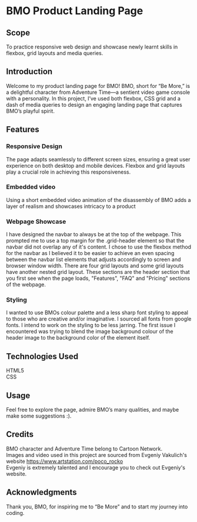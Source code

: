 # BMO Product Landing Page

## Scope<br/>
To practice responsive web design and showcase newly learnt skills in flexbox, grid layouts and media queries.

## Introduction<br/>
Welcome to my product landing page for BMO! BMO, short for “Be More,” is a delightful character from Adventure Time—a sentient video game console with a personality. 
In this project, I’ve used both flexbox, CSS grid and a dash of media queries to design an engaging landing page that captures BMO’s playful spirit.

## Features<br/>
### Responsive Design<br/>
The page adapts seamlessly to different screen sizes, ensuring a great user experience on both desktop and mobile devices.
Flexbox and grid layouts play a crucial role in achieving this responsiveness.
### Embedded video<br/>
Using a short embedded video animation of the disassembly of BMO adds a layer of realism and showcases intricacy to a product
### Webpage Showcase<br/>
I have designed the navbar to always be at the top of the webpage. This prompted me to use a top margin for the .grid-header element so that the navbar did not overlap any of it's content. I chose to use the flexbox method for the navbar as I believed it to be easier to achieve an even spacing between the navbar list elements that adjusts accordingly to screen and browser window width.
There are four grid layouts and some grid layouts have another nested grid layout. These sections are the header section that you first see when the page loads, "Features", "FAQ" and "Pricing" sections of the webpage.
### Styling<br/>
I wanted to use BMOs colour palette and a less sharp font styling to appeal to those who are creative and/or imaginative. I sourced all fonts from google fonts. 
I intend to work on the styling to be less jarring. The first issue I encountered was trying to blend the image background colour of the header image to the background color of the element itself. 

## Technologies Used<br/>
HTML5<br/>
CSS

## Usage<br/>
Feel free to explore the page, admire BMO’s many qualities, and maybe make some suggestions :). 

## Credits<br/>
BMO character and Adventure Time belong to Cartoon Network.<br/>
Images and video used in this project are sourced from Evgeniy Vakulich's website https://www.artstation.com/poco_rocko<br/>
Evgeniy is extremely talented and I encourage you to check out Evgeniy's website.<br/>

## Acknowledgments<br/>
Thank you, BMO, for inspiring me to “Be More” and to start my journey into coding.
